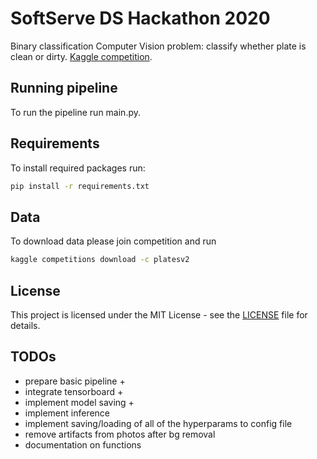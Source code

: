 # SoftServe DS Hackathon 2020

Binary classification Computer Vision problem: 
classify whether plate is clean or dirty. [Kaggle competition](https://www.kaggle.com/c/platesv2/overview).

## Running pipeline

To run the pipeline run main.py.

 
## Requirements

To install required packages run:

```bash
pip install -r requirements.txt
```

## Data

To download data please join competition and run 

```bash
kaggle competitions download -c platesv2
```

## License

This project is licensed under the MIT License - see the [LICENSE](LICENSE) file for details.


## TODOs

- prepare basic pipeline +
- integrate tensorboard +
- implement model saving +
- implement inference 
- implement saving/loading of all of the hyperparams to config file
- remove artifacts from photos after bg removal
- documentation on functions
